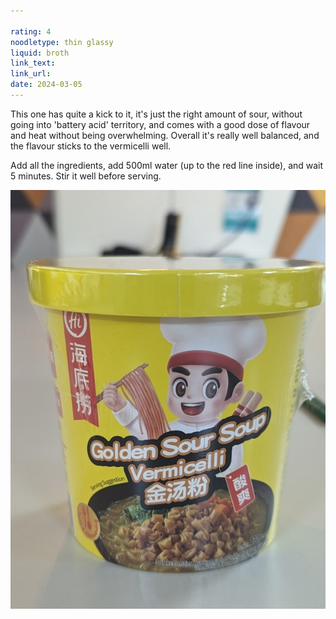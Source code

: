 ```yaml
---

rating: 4
noodletype: thin glassy
liquid: broth
link_text:  
link_url:  
date: 2024-03-05
---
```


This one has quite a kick to it, it's just the right amount of sour, without going into 'battery acid' territory, and comes with a good dose of flavour and heat without being overwhelming. Overall it's really well balanced, and the flavour sticks to the vermicelli well.  

Add all the ingredients, add 500ml water (up to the red line inside), and wait 5 minutes. Stir it well before serving. 

![](images/055.jpg)